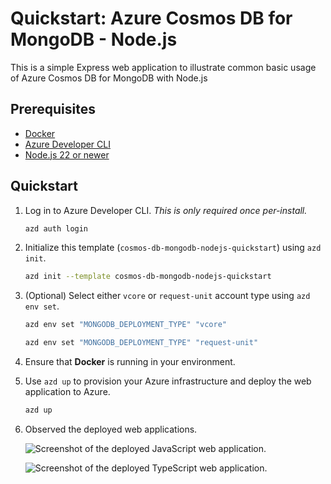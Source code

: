 <!--
---
page_type: sample
name: "Quickstart: Azure Cosmos DB for MongoDB and Node.js"
description: This is a simple Express  web application to illustrate common basic usage of Azure Cosmos DB for MongoDB and Node.js.
urlFragment: template
languages:
- typescript
- javascript
- azdeveloper
products:
- azure-cosmos-db
---
-->

# Quickstart: Azure Cosmos DB for MongoDB - Node.js

This is a simple Express web application to illustrate common basic usage of Azure Cosmos DB for MongoDB with Node.js

## Prerequisites

- [Docker](https://www.docker.com/)
- [Azure Developer CLI](https://aka.ms/azd-install)
- [Node.js 22 or newer](https://nodejs.org/)

## Quickstart

1. Log in to Azure Developer CLI. *This is only required once per-install.*

    ```bash
    azd auth login
    ```

1. Initialize this template (`cosmos-db-mongodb-nodejs-quickstart`) using `azd init`.

    ```bash
    azd init --template cosmos-db-mongodb-nodejs-quickstart
    ```

1. (Optional) Select either `vcore` or `request-unit` account type using `azd env set`.

    ```bash
    azd env set "MONGODB_DEPLOYMENT_TYPE" "vcore"
    ```

    ```bash
    azd env set "MONGODB_DEPLOYMENT_TYPE" "request-unit"
    ```

1. Ensure that **Docker** is running in your environment.

1. Use `azd up` to provision your Azure infrastructure and deploy the web application to Azure.

    ```bash
    azd up
    ```

1. Observed the deployed web applications.

    ![Screenshot of the deployed JavaScript web application.](assets/web-js.png)

    ![Screenshot of the deployed TypeScript web application.](assets/web-ts.png)
